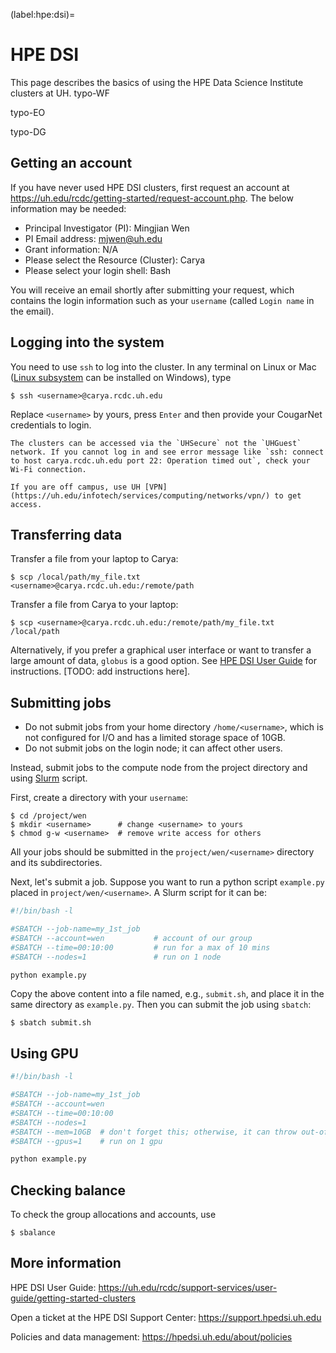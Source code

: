 (label:hpe:dsi)=

# HPE DSI

This page describes the basics of using the HPE Data Science Institute clusters at UH.
typo-WF

typo-EO

typo-DG


## Getting an account

If you have never used HPE DSI clusters, first request an account at https://uh.edu/rcdc/getting-started/request-account.php. The below information may be needed:

- Principal Investigator (PI): Mingjian Wen
- PI Email address: mjwen@uh.edu
- Grant information: N/A
- Please select the Resource (Cluster): Carya
- Please select your login shell: Bash

You will receive an email shortly after submitting your request, which contains the login information such as your `username` (called `Login name` in the email).

## Logging into the system

You need to use `ssh` to log into the cluster.
In any terminal on Linux or Mac ([Linux subsystem](https://docs.microsoft.com/en-us/windows/wsl/) can be installed on Windows), type

```
$ ssh <username>@carya.rcdc.uh.edu
```

Replace `<username>` by yours, press `Enter` and then provide your CougarNet credentials to login.

```{tip}
The clusters can be accessed via the `UHSecure` not the `UHGuest` network. If you cannot log in and see error message like `ssh: connect to host carya.rcdc.uh.edu port 22: Operation timed out`, check your Wi-Fi connection.

If you are off campus, use UH [VPN](https://uh.edu/infotech/services/computing/networks/vpn/) to get access.
```

## Transferring data

Transfer a file from your laptop to Carya:

```
$ scp /local/path/my_file.txt <username>@carya.rcdc.uh.edu:/remote/path
```

Transfer a file from Carya to your laptop:

```
$ scp <username>@carya.rcdc.uh.edu:/remote/path/my_file.txt /local/path
```

Alternatively, if you prefer a graphical user interface or want to transfer a large amount of data, `globus` is a good option. See [HPE DSI User Guide](https://uh.edu/rcdc/support-services/user-guide/getting-started-clusters) for instructions. [TODO: add instructions here].

## Submitting jobs

- Do not submit jobs from your home directory `/home/<username>`, which is not configured for I/O and has a limited storage space of 10GB.
- Do not submit jobs on the login node; it can affect other users.

Instead, submit jobs to the compute node from the project directory and using [Slurm](https://slurm.schedmd.com) script.

First, create a directory with your `username`:

```
$ cd /project/wen
$ mkdir <username>      # change <username> to yours
$ chmod g-w <username>  # remove write access for others
```

All your jobs should be submitted in the `project/wen/<username>` directory and its subdirectories.

Next, let's submit a job. Suppose you want to run a python script `example.py` placed in `project/wen/<username>`. A Slurm script for it can be:

```bash
#!/bin/bash -l

#SBATCH --job-name=my_1st_job
#SBATCH --account=wen           # account of our group
#SBATCH --time=00:10:00         # run for a max of 10 mins
#SBATCH --nodes=1               # run on 1 node

python example.py
```

Copy the above content into a file named, e.g., `submit.sh`, and place it in the same directory as `example.py`. Then you can submit the job using `sbatch`:

```
$ sbatch submit.sh
```

## Using GPU

```bash
#!/bin/bash -l

#SBATCH --job-name=my_1st_job
#SBATCH --account=wen
#SBATCH --time=00:10:00
#SBATCH --nodes=1
#SBATCH --mem=10GB  # don't forget this; otherwise, it can throw out-of-memory error
#SBATCH --gpus=1    # run on 1 gpu

python example.py
```

## Checking balance

To check the group allocations and accounts, use

```
$ sbalance
```

## More information

HPE DSI User Guide: https://uh.edu/rcdc/support-services/user-guide/getting-started-clusters

Open a ticket at the HPE DSI Support Center: https://support.hpedsi.uh.edu

Policies and data management: https://hpedsi.uh.edu/about/policies

